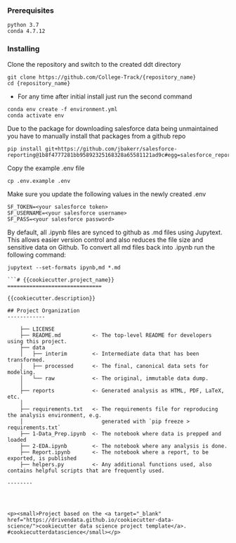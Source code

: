 ### Prerequisites

```
python 3.7
conda 4.7.12
```


### Installing
Clone the repository and switch to the created ddt directory
```
git clone https://github.com/College-Track/{repository_name}
cd {repository_name}
```


* For any time after initial install just run the second command
```
conda env create -f environment.yml
conda activate env
```

Due to the package for downloading salesforce data being unmaintained you have to manually install that packages from a github repo
```
pip install git+https://github.com/jbakerr/salesforce-reporting@1b8f4777281bb95892325168328a65581121ad9c#egg=salesforce_reporting
```

Copy the example .env file
```
cp .env.example .env
```

Make sure you update the following values in the newly created .env
```
SF_TOKEN=<your salesforce token>
SF_USERNAME=<your salesforce username>
SF_PASS=<your salesforce password>
```

By default, all .ipynb files are synced to github as .md files using Jupytext. This allows easier version control and also reduces the file size and sensitive data on Github. To convert all md files back into .ipynb run the following command:

```
jupytext --set-formats ipynb,md *.md 

```# {{cookiecutter.project_name}}
==============================

{{cookiecutter.description}}

## Project Organization
------------

    ├── LICENSE
    ├── README.md          <- The top-level README for developers using this project.
    ├── data
    │   ├── interim        <- Intermediate data that has been transformed.
    │   ├── processed      <- The final, canonical data sets for modeling.
    │   └── raw            <- The original, immutable data dump.
    │
    ├── reports            <- Generated analysis as HTML, PDF, LaTeX, etc.
    │
    ├── requirements.txt   <- The requirements file for reproducing the analysis environment, e.g.
    │                         generated with `pip freeze > requirements.txt`
    ├── 1-Data_Prep.ipynb  <- The notebook where data is prepped and loaded
    ├── 2-EDA.ipynb        <- The notebook where any analysis is done.
    ├── Report.ipynb       <- The notebook where a report, to be exported, is published 
    ├── helpers.py         <- Any additional functions used, also contains helpful scripts that are frequently used.
    
--------




<p><small>Project based on the <a target="_blank" href="https://drivendata.github.io/cookiecutter-data-science/">cookiecutter data science project template</a>. #cookiecutterdatascience</small></p>
